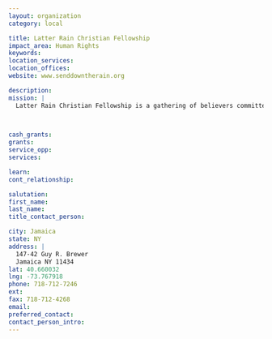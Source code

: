 ```yaml
---
layout: organization
category: local

title: Latter Rain Christian Fellowship
impact_area: Human Rights
keywords: 
location_services: 
location_offices: 
website: www.senddowntherain.org

description: 
mission: |
  Latter Rain Christian Fellowship is a gathering of believers committed (to growing in their life and practice as Christians in the Kingdom of God. The church, a fully recognized non-profit religious corporation officially began its mission on Sunday, February 7, 1993. LRCF is called to be a place of redemption, refuge, recovery, restoration and release for all people!  Mission oriented , LRCF is committed to the support of evangelistic efforts at home and on foreign soil. Aligned with the universal call of the gospel, the LKCF A.K.M. ("A Right Mind") Ministry Team also ministers (he grace and love of God to the institutionalized mentally ill.

  

cash_grants: 
grants: 
service_opp: 
services: 

learn: 
cont_relationship: 

salutation: 
first_name: 
last_name: 
title_contact_person: 

city: Jamaica
state: NY
address: |
  147-42 Guy R. Brewer  
  Jamaica NY 11434
lat: 40.660032
lng: -73.767918
phone: 718-712-7246
ext: 
fax: 718-712-4268
email: 
preferred_contact: 
contact_person_intro: 
---
```

